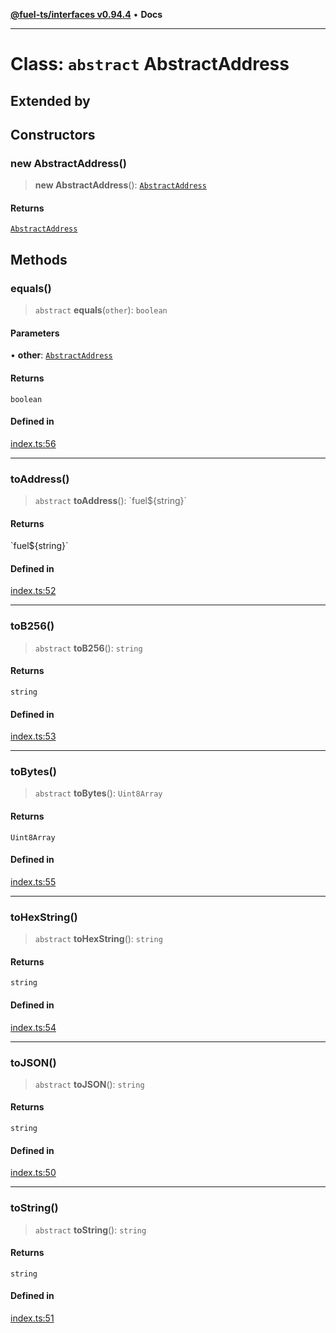 [**@fuel-ts/interfaces v0.94.4**](../index.md) • **Docs**

***

# Class: `abstract` AbstractAddress

## Extended by

## Constructors

### new AbstractAddress()

> **new AbstractAddress**(): [`AbstractAddress`](AbstractAddress.md)

#### Returns

[`AbstractAddress`](AbstractAddress.md)

## Methods

### equals()

> `abstract` **equals**(`other`): `boolean`

#### Parameters

• **other**: [`AbstractAddress`](AbstractAddress.md)

#### Returns

`boolean`

#### Defined in

[index.ts:56](https://github.com/FuelLabs/fuels-ts/blob/1179e6c5f7a6085ce05c50d65a6afd87ec8d264f/packag./src/index.ts#L56)

***

### toAddress()

> `abstract` **toAddress**(): \`fuel$\{string\}\`

#### Returns

\`fuel$\{string\}\`

#### Defined in

[index.ts:52](https://github.com/FuelLabs/fuels-ts/blob/1179e6c5f7a6085ce05c50d65a6afd87ec8d264f/packag./src/index.ts#L52)

***

### toB256()

> `abstract` **toB256**(): `string`

#### Returns

`string`

#### Defined in

[index.ts:53](https://github.com/FuelLabs/fuels-ts/blob/1179e6c5f7a6085ce05c50d65a6afd87ec8d264f/packag./src/index.ts#L53)

***

### toBytes()

> `abstract` **toBytes**(): `Uint8Array`

#### Returns

`Uint8Array`

#### Defined in

[index.ts:55](https://github.com/FuelLabs/fuels-ts/blob/1179e6c5f7a6085ce05c50d65a6afd87ec8d264f/packag./src/index.ts#L55)

***

### toHexString()

> `abstract` **toHexString**(): `string`

#### Returns

`string`

#### Defined in

[index.ts:54](https://github.com/FuelLabs/fuels-ts/blob/1179e6c5f7a6085ce05c50d65a6afd87ec8d264f/packag./src/index.ts#L54)

***

### toJSON()

> `abstract` **toJSON**(): `string`

#### Returns

`string`

#### Defined in

[index.ts:50](https://github.com/FuelLabs/fuels-ts/blob/1179e6c5f7a6085ce05c50d65a6afd87ec8d264f/packag./src/index.ts#L50)

***

### toString()

> `abstract` **toString**(): `string`

#### Returns

`string`

#### Defined in

[index.ts:51](https://github.com/FuelLabs/fuels-ts/blob/1179e6c5f7a6085ce05c50d65a6afd87ec8d264f/packag./src/index.ts#L51)
